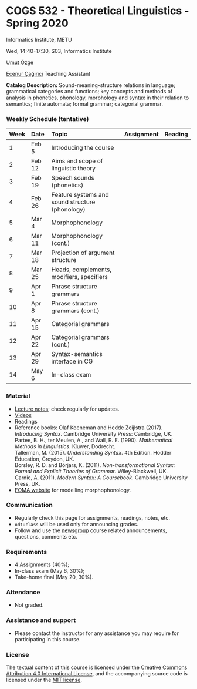 # COGS 532 - Theoretical Linguistics - Spring 2020
Informatics Institute, METU

Wed, 14:40-17:30, S03, Informatics Institute

[Umut Özge](https://umutozge.github.io)  


[Ecenur Çağırıcı](mailto:ecenurc@metu.edu.tr) 
Teaching Assistant


**Catalog Description:** Sound-meaning-structure relations in language; grammatical categories and functions; key concepts and methods of analysis in phonetics, phonology, morphology and syntax in their relation to semantics; finite automata; formal grammar; categorial grammar.

### Weekly Schedule (tentative)

|Week| Date   | Topic |  Assignment | Reading |
:---|:---|:---|:---|:---
1   | Feb 5  | Introducing the course |
2   | Feb 12 | Aims and scope of linguistic theory | | |    
3   | Feb 19 | Speech sounds (phonetics) | | |  
4   | Feb 26 | Feature systems and sound structure (phonology) |  | | 
5   | Mar 4  | Morphophonology |  | |
6   | Mar 11 | Morphophonology (cont.)|  | | 
7   | Mar 18 | Projection of argument structure| | |
8   | Mar 25 | Heads, complements, modifiers, specifiers  | | |
9   | Apr 1  | Phrase structure grammars| |  |
10  | Apr 8  | Phrase structure grammars (cont.)| | |
11  | Apr 15 | Categorial grammars  | | |
12  | Apr 22 | Categorial grammars (cont.) | | |
13  | Apr 29 | Syntax-semantics interface in CG | |
14  | May 6  | In-class exam | |

### Material

* [Lecture notes](notes/cogs532-lecture-notes.pdf); check regularly for updates.
* [Videos](http://lfcs.ii.metu.edu.tr/var/vid/cogs532/)
* Readings
* Reference books:
    Olaf Koeneman and Hedde Zeijlstra (2017). *Introducing Syntax*. Cambridge University Press: Cambridge, UK.
	Partee, B. H., ter Meulen, A., and Wall, R. E. (1990). *Mathematical Methods in Linguistics*. Kluwer, Dodrecht.  
	Tallerman, M. (2015). *Understanding Syntax*. 4th Edition. Hodder Education, Croydon, UK.   
	Borsley, R. D. and Börjars, K. (2011). *Non-transformational Syntax: Formal and Explicit Theories of Grammar*. Wiley-Blackwell, UK.  
	Carnie, A. (2011). *Modern Syntax: A Coursebook*. Cambridge University Press, UK.  
* [FOMA website](https://fomafst.github.io/) for modelling morphophonology.
	
### Communication

* Regularly check this page for assignments, readings, notes, etc.
* `odtuclass` will be used only for announcing grades.
* Follow and use the [newsgroup](https://groups.google.com/forum/#!forum/metu-cogs-532-theoretical-linguistics) course related announcements, questions, comments etc. 

### Requirements

* 4 Assignments (40%); 
* In-class exam (May 6, 30%);
* Take-home final (May 20, 30%).

### Attendance

* Not graded. 

### Assistance and support 

* Please contact the instructor for any assistance you may require for participating in this course.

### License
The textual content of this course is licensed under the [Creative Commons Attribution 4.0 International License](https://creativecommons.org/licenses/by/4.0/), and the accompanying source code is licensed under the [MIT license](http://opensource.org/licenses/mit-license.php).
